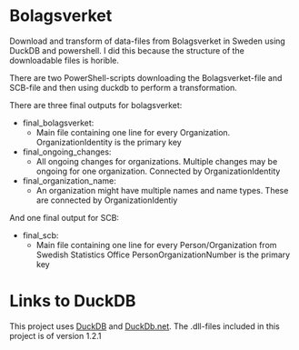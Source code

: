 # Bolagsverket
Download and transform of data-files from Bolagsverket in Sweden using DuckDB and powershell.
I did this because the structure of the downloadable files is horible.

There are two PowerShell-scripts downloading the Bolagsverket-file and SCB-file and then using duckdb to perform a transformation.

There are three final outputs for bolagsverket: 

- final_bolagsverket:
    - Main file containing one line for every Organization. OrganizationIdentity is the primary key
- final_ongoing_changes:
    - All ongoing changes for organizations. Multiple changes may be ongoing for one organization. Connected by OrganizationIdentity
- final_organization_name:
    - An organization might have multiple names and name types. These are connected by OrganizationIdentiy

And one final output for SCB:

- final_scb:
    - Main file containing one line for every Person/Organization from Swedish Statistics Office PersonOrganizationNumber is the primary key


# Links to DuckDB
This project uses [DuckDB](https://duckdb.org/) and [DuckDb.net](https://duckdb.net/).
The .dll-files included in this project is of version 1.2.1